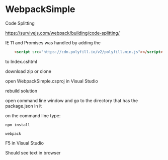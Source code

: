 # WebpackSimple

Code Splitting

https://survivejs.com/webpack/building/code-splitting/

IE 11 and Promises was handled by adding the 

```html
    <script src="https://cdn.polyfill.io/v2/polyfill.min.js"></script>
```

to Index.cshtml

download zip or clone 

open WebpackSimple.csproj in Visual Studio

rebuild solution 

open command line window and go to the directory that has the package.json in it

on the command line type: 

```console
npm install

webpack
```

F5 in Visual Studio

Should see text in browser 




